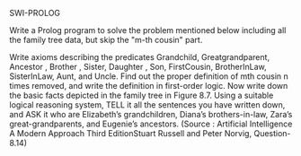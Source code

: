  SWI-PROLOG
 
 Write a Prolog program to solve the problem mentioned below including all the family tree data, but skip the "m-th cousin" part.
 
Write axioms describing the predicates Grandchild, Greatgrandparent, Ancestor ,
Brother , Sister, Daughter , Son, FirstCousin, BrotherInLaw, SisterInLaw, Aunt, and
Uncle. Find out the proper definition of mth cousin n times removed, and write the definition in first-order logic. 
Now write down the basic facts depicted in the family tree in
Figure 8.7. Using a suitable logical reasoning system, TELL it all the sentences you have
written down, and ASK it who are Elizabeth’s grandchildren, Diana’s brothers-in-law, Zara’s
great-grandparents, and Eugenie’s ancestors. (Source : Artificial Intelligence
A Modern Approach Third EditionStuart Russell and Peter Norvig, Question-8.14)
